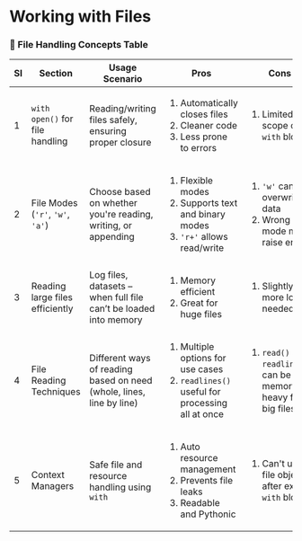 # Working with Files

### 🔹 File Handling Concepts Table

<table><thead><tr><th width="40.19329833984375">SI</th><th width="136.4755859375">Section</th><th>Usage Scenario</th><th>Pros</th><th>Cons</th></tr></thead><tbody><tr><td>1</td><td><code>with open()</code> for file handling</td><td>Reading/writing files safely, ensuring proper closure</td><td><ol><li>Automatically closes files</li><li>Cleaner code</li><li>Less prone to errors</li></ol></td><td><ol><li>Limited to scope of <code>with</code> block</li></ol></td></tr><tr><td>2</td><td>File Modes (<code>'r'</code>, <code>'w'</code>, <code>'a'</code>)</td><td>Choose based on whether you're reading, writing, or appending</td><td><ol><li>Flexible modes</li><li>Supports text and binary modes</li><li><code>'r+'</code> allows read/write</li></ol></td><td><ol><li><code>'w'</code> can overwrite data</li><li>Wrong mode may raise error</li></ol></td></tr><tr><td>3</td><td>Reading large files efficiently</td><td>Log files, datasets – when full file can’t be loaded into memory</td><td><ol><li>Memory efficient</li><li>Great for huge files</li></ol></td><td><ol><li>Slightly more logic needed</li></ol></td></tr><tr><td>4</td><td>File Reading Techniques</td><td>Different ways of reading based on need (whole, lines, line by line)</td><td><ol><li>Multiple options for use cases</li><li><code>readlines()</code> useful for processing all at once</li></ol></td><td><ol><li><code>read()</code> and <code>readlines()</code> can be memory-heavy for big files</li></ol></td></tr><tr><td>5</td><td>Context Managers</td><td>Safe file and resource handling using <code>with</code></td><td><ol><li>Auto resource management</li><li>Prevents file leaks</li><li>Readable and Pythonic</li></ol></td><td><ol><li>Can't use file object after exiting <code>with</code> block</li></ol></td></tr></tbody></table>
